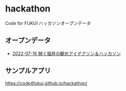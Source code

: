 # hackathon

Code for FUKUI ハッカソンオープンデータ

## オープンデータ

- [2022-07-16 稼ぐ福井の観光アイデアソン＆ハッカソン](https://code4fukui.github.io/hackathon/hackathon-20220716.csv)

## サンプルアプリ

https://code4fukui.github.io/hackathon/
